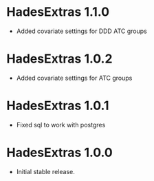 # HadesExtras 1.1.0
- Added covariate settings for DDD ATC groups

# HadesExtras 1.0.2

- Added covariate settings for ATC groups

# HadesExtras 1.0.1

- Fixed sql to work with postgres

# HadesExtras 1.0.0

* Initial stable release.
